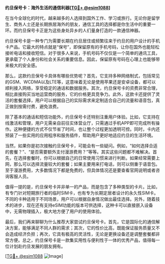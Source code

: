 **约旦保号卡：海外生活的通信利器[[TG💪+ @esim1088](https://t.me/s/esim1088)]**

在当今全球化的时代，越来越多的人选择到国外工作、学习或旅行。无论你是留学生、商务人士还是长期旅居海外的朋友，通信工具的选择都是你生活中的重要一环。而约旦保号卡正是为这些身处异乡的人们量身打造的一款通信神器。

约旦保号卡是一种专门为需要长期在约旦居住或频繁往来于约旦的用户设计的手机卡产品。它最大的特点就是“保号”，即保留原有的手机号码，让你在国外也能轻松接听电话和接收短信。对于很多人来说，手机号码不仅仅是一个简单的通讯工具，更承载了个人身份和社会关系的重要信息。因此，保留原有号码在心理上也能够带来极大的安全感。

那么，这款约旦保号卡具体有哪些优势呢？首先，它支持多种网络制式，包括常见的GSM、WCDMA以及LTE等，这意味着无论是使用苹果还是安卓设备，都可以顺利接入网络，享受稳定的通话和数据服务。其次，约旦保号卡的资费非常合理，相比直接购买当地运营商的服务，它的价格更具竞争力。此外，这款卡还提供了灵活的套餐选择，用户可以根据自己的实际需求来定制适合自己的流量和语音包，真正做到按需付费，避免浪费。

除了基本的通话和短信功能外，约旦保号卡还特别注重用户体验。比如，它支持在线激活和管理，用户无需亲自前往实体营业厅，只需通过手机APP即可完成所有操作。这种便捷的方式不仅节省了时间，也让整个过程更加透明可控。同时，卡内还预装了一些实用的应用程序和服务插件，帮助用户更好地适应约旦的生活环境。

当然，如果你是初次接触约旦保号卡，可能会有一些疑问。例如，“如何选择合适的套餐？”、“是否需要额外支付漫游费用？”等等。其实这些问题都不难解决。首先，在选择套餐时，你可以根据自己的日常使用习惯来进行判断。如果经常需要上网，那么可以选择流量较大的套餐；如果主要用来打电话，则可以侧重于语音包。至于漫游费用，大多数情况下都是免费的，但具体情况还是要查看官网说明或者咨询客服人员。

值得一提的是，约旦保号卡并非单一的产品，而是包含了多种类型的卡片。比如，有专门针对短期旅行者的临时SIM卡，也有专为长期定居者设计的永久性SIM卡。不同的卡种适用于不同场景，用户可以根据自身情况做出最佳选择。另外，随着技术的进步，现在还有支持eSIM功能的版本可供选择，这种卡可以直接嵌入设备中，无需物理插入，极大地方便了用户的使用体验。

最后，我们再来聊聊为什么推荐大家尝试约旦保号卡。首先，它是国际化的通信解决方案，能够满足不同人群的需求；其次，它的性价比高，既能保证服务质量又不会造成经济负担；再次，它具有极高的灵活性，无论是更换设备还是调整套餐都非常方便。总之，约旦保号卡是一款集实用性与便利性于一体的优秀产品，值得每一位计划赴约旦发展的朋友拥有。

[[TG💪+ @esim1088](https://t.me/s/esim1088) ![Image](https://i.postimg.cc/4NQfJmqS/Snipaste-2025-05-13-00-14-12.png)]